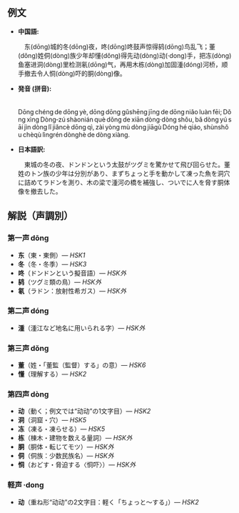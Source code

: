 ## 例文

* **中国語:**

  　东(dōng)城的冬(dōng)夜，咚(dōng)咚鼓声惊得鸫(dōng)鸟乱飞；董(dǒng)姓侗(dòng)族少年却懂(dǒng)得先动(dòng)动(·dong)手，把冻(dòng)鱼塞进洞(dòng)里检测氡(dōng)气，再用木栋(dòng)加固湩(dóng)河桥，顺手撤去令人恫(dòng)吓的胴(dòng)像。

* **発音 (拼音):**

  　Dōng chéng de dōng yè, dōng dōng gǔshēng jīng de dōng niǎo luàn fēi; Dǒng xìng Dòng‑zú shàonián què dǒng de xiān dòng·dòng shǒu, bǎ dòng yú sāi jìn dòng lǐ jiǎncè dōng qì, zài yòng mù dòng jiāgù Dóng hé qiáo, shùnshǒu chèqù lìngrén dònghè de dòng xiàng.

* **日本語訳:**

  　東城の冬の夜、ドンドンという太鼓がツグミを驚かせて飛び回らせた。董姓のトン族の少年は分別があり、まずちょっと手を動かして凍った魚を洞穴に詰めてラドンを測り、木の梁で湩河の橋を補強し、ついでに人を脅す胴体像を撤去した。

## 解説（声調別）

### 第一声 dōng

* **东**（東・東側）— *HSK1*
* **冬**（冬・冬季）— *HSK3*
* **咚**（ドンドンという擬音語）— *HSK外*
* **鸫**（ツグミ類の鳥）— *HSK外*
* **氡**（ラドン：放射性希ガス）— *HSK外*

### 第二声 dóng

* **湩**（湩江など地名に用いられる字）— *HSK外*

### 第三声 dǒng

* **董**（姓・「董監（監督）する」の意）— *HSK6*
* **懂**（理解する）— *HSK2*

### 第四声 dòng

* **动**（動く；例文では“动动”の1文字目）— *HSK2*
* **洞**（洞窟・穴）— *HSK5*
* **冻**（凍る・凍らせる）— *HSK5*
* **栋**（棟木・建物を数える量詞）— *HSK外*
* **胴**（胴体・転じてモツ）— *HSK外*
* **侗**（侗族：少数民族名）— *HSK外*
* **恫**（おどす・脅迫する〈恫吓〉）— *HSK外*

### 軽声 ·dong

* **动**（重ね形“动动”の2文字目：軽く「ちょっと〜する」）— *HSK2*

